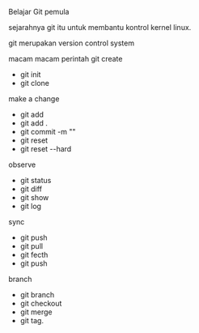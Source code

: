 
Belajar Git pemula

sejarahnya git itu untuk membantu kontrol kernel linux.

git merupakan version control system

macam macam perintah git
create
- git init
- git clone

make a change
- git add <file>
- git add .
- git commit -m "<nessage>"
- git reset <file>
- git reset --hard

observe
- git status
- git diff
- git show
- git log

sync
- git push
- git pull
- git fecth
- git push

branch
- git branch
- git checkout
- git merge
- git tag.

